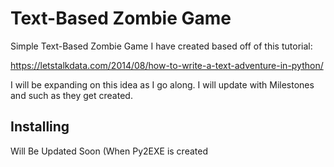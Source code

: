 # Text-Based Zombie Game

Simple Text-Based Zombie Game I have created based off of this tutorial:

https://letstalkdata.com/2014/08/how-to-write-a-text-adventure-in-python/

I will be expanding on this idea as I go along. I will update with Milestones and such as they get created. 

## Installing

Will Be Updated Soon (When Py2EXE is created
